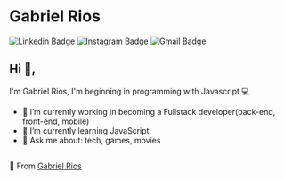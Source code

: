 # Gabriel Rios
[![Linkedin Badge](https://img.shields.io/badge/-grioos-blue?style=flat-square&logo=Linkedin&logoColor=white&link=https://www.linkedin.com/in/grioos/)](https://www.linkedin.com/in/grioos/) [![Instagram Badge](https://img.shields.io/badge/-@grioos_-be1ea5?style=flat-square&logo=Instagram&logoColor=white&link=https://www.instagram.com/grioos_/)](https://www.instagram.com/grioos_/)
[![Gmail Badge](https://img.shields.io/badge/-gabriel.al.rio@gmail.com-c14438?style=flat-square&logo=Gmail&logoColor=white&link=mailto:gabriel.al.rio@gmail.com)](mailto:gabriel.al.rio@gmail.com)

## Hi 👋, 
I'm Gabriel Rios, I'm beginning in programming with Javascript 💻

- 🧭 I’m currently working in becoming a Fullstack developer(back-end, front-end, mobile)
- 📖 I’m currently learning JavaScript
- 💬 Ask me about: tech, games, movies

##

🎈 From [Gabriel Rios](https://www.linkedin.com/in/grioos/)

